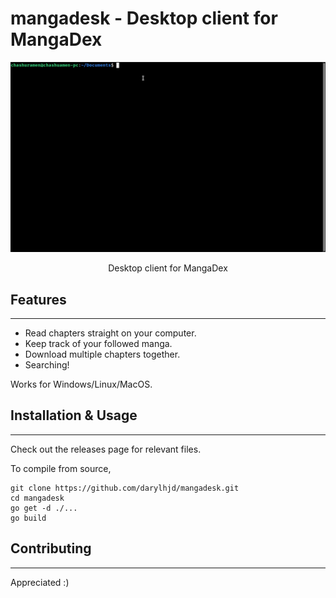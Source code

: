 # mangadesk - Desktop client for MangaDex

<img src="assets/demo.gif">

<p align="center">Desktop client for MangaDex</p>

## Features

---
- Read chapters straight on your computer.
- Keep track of your followed manga.
- Download multiple chapters together.
- Searching!

Works for Windows/Linux/MacOS.

## Installation & Usage

---
Check out the releases page for relevant files.

To compile from source,

```
git clone https://github.com/darylhjd/mangadesk.git
cd mangadesk
go get -d ./...
go build
```

## Contributing

---
Appreciated :)
